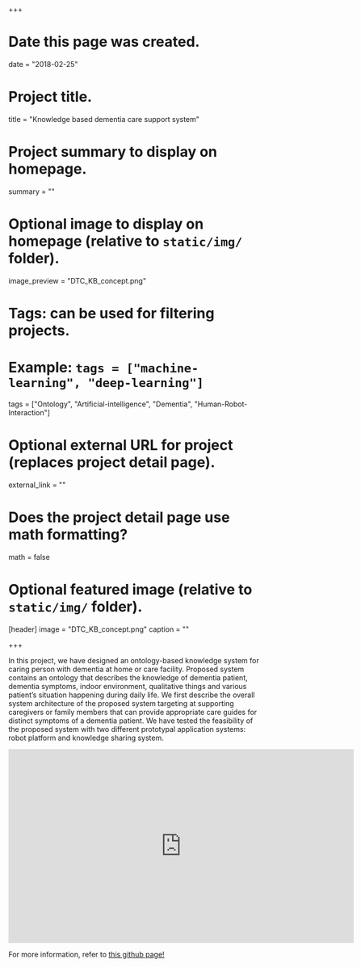 +++
# Date this page was created.
date = "2018-02-25"

# Project title.
title = "Knowledge based dementia care support system"

# Project summary to display on homepage.
summary = ""

# Optional image to display on homepage (relative to `static/img/` folder).
image_preview = "DTC_KB_concept.png"

# Tags: can be used for filtering projects.
# Example: `tags = ["machine-learning", "deep-learning"]`
tags = ["Ontology", "Artificial-intelligence", "Dementia", "Human-Robot-Interaction"]

# Optional external URL for project (replaces project detail page).
external_link = ""

# Does the project detail page use math formatting?
math = false

# Optional featured image (relative to `static/img/` folder).
[header]
image = "DTC_KB_concept.png"
caption = ""

+++

In this project, we have designed an ontology-based knowledge system for caring person with dementia at home or care facility. Proposed system contains an ontology that describes the knowledge of dementia patient, dementia symptoms, indoor environment, qualitative things and various patient’s situation happening during daily life. We first describe the overall system architecture of the proposed system targeting at supporting caregivers or family members that can provide appropriate care guides for distinct symptoms of a dementia patient. We have tested the feasibility of the proposed system with two different prototypal application systems: robot platform and knowledge sharing system.


<iframe width="684" height="384" src="https://www.youtube.com/embed/fd4qrVeuXf8?list=PLWZLLX6LmXbOZEw6IRKm0JsddqFQMgN3R" frameborder="0" allow="autoplay; encrypted-media" allowfullscreen></iframe>

For more information, refer to [this github page!](https://github.com/HW-Jeon/context_reasoner_for_demenia_patient.git)
